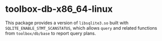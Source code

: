 # toolbox-db-x86_64-linux

This package provides a version of `libsqlite3.so` built with `SQLITE_ENABLE_STMT_SCANSTATUS`, which allows `query` and related functions from `toolbox/db/base` to report query plans.
